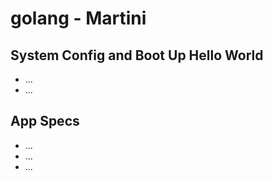 # golang - Martini

## System Config and Boot Up Hello World

- ...
- ...

## App Specs

- ...
- ...
- ...
